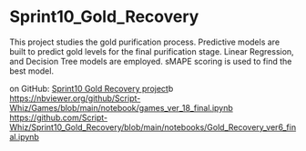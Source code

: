 # Sprint10_Gold_Recovery

This project studies the gold purification process.
Predictive models are built to predict gold levels for the final purification stage.
Linear Regression, and Decision Tree models are employed. 
sMAPE scoring is used to find the best model.

on GitHub:
[Sprint10 Gold Recovery project](https://github.com/Script-Whiz/Sprint10_Gold_Recovery/blob/main/notebooks/Gold_Recovery_ver6_final.ipynb)b 
https://nbviewer.org/github/Script-Whiz/Games/blob/main/notebook/games_ver_18_final.ipynb
https://github.com/Script-Whiz/Sprint10_Gold_Recovery/blob/main/notebooks/Gold_Recovery_ver6_final.ipynb 

